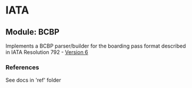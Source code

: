 # IATA

## Module: BCBP
Implements a BCBP parser/builder for the boarding pass format described in IATA Resolution 792 - [Version 6](https://www.iata.org/whatwedo/stb/Documents/BCBP-Implementation-Guide-5th-Edition-June-2016.pdf)


### References
See docs in 'ref' folder
